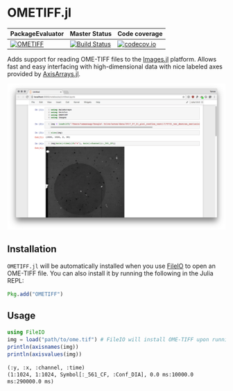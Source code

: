# OMETIFF.jl


| PackageEvaluator  | Master Status  | Code coverage  |
|:--|:--|:--|
|  [![OMETIFF](http://pkg.julialang.org/badges/OMETIFF_0.6.svg)](http://pkg.julialang.org/detail/OMETIFF) | [![Build Status](https://travis-ci.org/tlnagy/OMETIFF.jl.svg?branch=master)](https://travis-ci.org/tlnagy/OMETIFF.jl)  | [![codecov.io](http://codecov.io/github/tlnagy/OMETIFF.jl/coverage.svg?branch=master)](http://codecov.io/github/tlnagy/OMETIFF.jl?branch=master)  |

Adds support for reading OME-TIFF files to the [Images.jl](https://github.com/JuliaImages/Images.jl)
platform. Allows fast and easy interfacing with high-dimensional data with nice
labeled axes provided by [AxisArrays.jl](https://github.com/JuliaImages/AxisArrays.jl).

![](screenshot.png)

## Installation

`OMETIFF.jl` will be automatically installed when you use [FileIO](https://github.com/JuliaIO/FileIO.jl) to open an OME-TIFF file. You can also install it by running the following in the Julia REPL:

```julia
Pkg.add("OMETIFF")
```

## Usage

```julia
using FileIO
img = load("path/to/ome.tif") # FileIO will install OME-TIFF upon running this command
println(axisnames(img))
println(axisvalues(img))
```

```
(:y, :x, :channel, :time)
(1:1024, 1:1024, Symbol[:_561_CF, :Conf_DIA], 0.0 ms:10000.0 ms:290000.0 ms)
```
